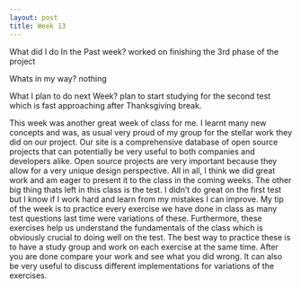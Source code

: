 ```yaml
---
layout: post
title: Week 13
---
```


What did I do In the Past week?
worked on finishing the 3rd phase of the project

Whats in my way?
nothing

What I plan to do next Week?
plan to start studying for the second test which is fast approaching after Thanksgiving break.

This week was another great week of class for me. I learnt many new concepts and was, as usual very proud of my group for the stellar work they did on our project. Our site is a comprehensive database of open source projects that can potentially be very useful to both companies and developers alike. Open source projects are very important because they allow for a very unique design perspective. All in all, I think we did great work and am eager to present it to the class in the coming weeks. The other big thing thats left in this class is the test. I didn’t do great on the first test but I know if I work hard and learn from my mistakes I can improve. My tip of the week is to practice every exercise we have done in class as many test questions last time were variations of these. Furthermore, these exercises help us understand the fundamentals of the class which is obviously crucial to doing well on the test. The best way to practice these is to have a study group and work on each exercise at the same time. After you are done compare your work and see what you did wrong. It can also be very useful to discuss different implementations for variations of the exercises.
